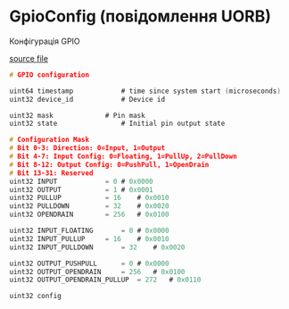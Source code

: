 # GpioConfig (повідомлення UORB)

Конфігурація GPIO

[source file](https://github.com/PX4/PX4-Autopilot/blob/main/msg/GpioConfig.msg)

```c
# GPIO configuration

uint64 timestamp			# time since system start (microseconds)
uint32 device_id			# Device id

uint32 mask				# Pin mask
uint32 state				# Initial pin output state

# Configuration Mask
# Bit 0-3: Direction: 0=Input, 1=Output
# Bit 4-7: Input Config: 0=Floating, 1=PullUp, 2=PullDown
# Bit 8-12: Output Config: 0=PushPull, 1=OpenDrain
# Bit 13-31: Reserved
uint32 INPUT			= 0	# 0x0000
uint32 OUTPUT			= 1	# 0x0001
uint32 PULLUP			= 16	# 0x0010
uint32 PULLDOWN			= 32	# 0x0020
uint32 OPENDRAIN		= 256	# 0x0100

uint32 INPUT_FLOATING		= 0	# 0x0000
uint32 INPUT_PULLUP		= 16	# 0x0010
uint32 INPUT_PULLDOWN		= 32	# 0x0020

uint32 OUTPUT_PUSHPULL		= 0	# 0x0000
uint32 OUTPUT_OPENDRAIN		= 256	# 0x0100
uint32 OUTPUT_OPENDRAIN_PULLUP	= 272	# 0x0110

uint32 config

```
